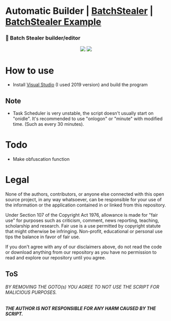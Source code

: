 # Automatic Builder | [BatchStealer](https://github.com/Takaovi/BatchStealer) | [BatchStealer Example](https://github.com/Takaovi/BatchStealer-Example)

### 📜 Batch Stealer builder/editor

  <p align="center">
  <img src="https://i.imgur.com/PqE9HnP.png">
  <img src="https://madewithlove.now.sh/fi?heart=true&colorB=%23387fdc&template=plastic">
  </p>

# How to use

* Install [Visual Studio](https://visualstudio.microsoft.com/vs/community/) (I used 2019 version) and build the program

## Note

* Task Scheduler is very unstable, the script doesn't usually start on "onidle". It's recommended to use "onlogon" or "minute" with modified time. (Such as every 30 minutes).

# Todo
* Make obfuscation function

# Legal

None of the authors, contributors, or anyone else connected with this open source project, in any way whatsoever, can be responsible for your use of the information or the application contained in or linked from this repository.

Under Section 107 of the Copyright Act 1976, allowance is made for "fair use" for purposes such as criticism, comment, news reporting, teaching, scholarship and research. Fair use is a use permitted by copyright statute that might otherwise be infringing. Non-profit, educational or personal use tips the balance in favor of fair use.

If you don't agree with any of our disclaimers above, do not read the code or download anything from our repository as you have no permission to read and explore our repository until you agree.

## ToS

###### BY REMOVING THE GOTO(s) YOU AGREE TO NOT USE THE SCRIPT FOR MALICIOUS PURPOSES. 
##### THE AUTHOR IS NOT RESPONSIBLE FOR ANY HARM CAUSED BY THE SCRIPT.
